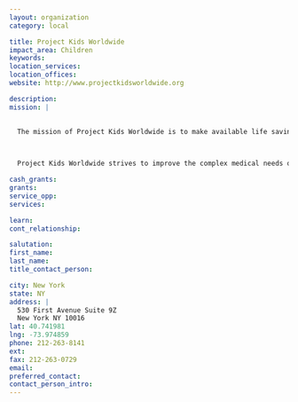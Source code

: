 ```yaml
---
layout: organization
category: local

title: Project Kids Worldwide
impact_area: Children
keywords: 
location_services: 
location_offices: 
website: http://www.projectkidsworldwide.org

description: 
mission: |
  

  The mission of Project Kids Worldwide is to make available life saving surgery and improve medical treatment for impoverished children with congenital and acquired heart disease from underserved areas throughout the world.

  

  Project Kids Worldwide strives to improve the complex medical needs of children with congenital and acquired heart disease and enhance the quality of their lives. Project Kids Worldwide is the premier organization collaborating with international social agencies and organizations to identify and bring to the United States children with congenital and acquired heart disease to save their lives through surgery. Project Kids Worldwide coordinates and allocates resources, to support this life saving work. Today and tomorrow Project Kids Worldwide strengthens and increases volunteer networks to sustain its programs.

cash_grants: 
grants: 
service_opp: 
services: 

learn: 
cont_relationship: 

salutation: 
first_name: 
last_name: 
title_contact_person: 

city: New York
state: NY
address: |
  530 First Avenue Suite 9Z  
  New York NY 10016
lat: 40.741981
lng: -73.974859
phone: 212-263-8141
ext: 
fax: 212-263-0729
email: 
preferred_contact: 
contact_person_intro: 
---
```

